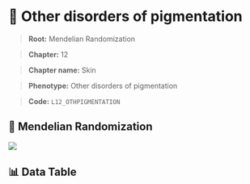 # 🧪 Other disorders of pigmentation

> **Root:** Mendelian Randomization

> **Chapter:** 12  

> **Chapter name:** Skin

> **Phenotype:** Other disorders of pigmentation  

> **Code:** `L12_OTHPIGMENTATION`

## 🧬 Mendelian Randomization  

<img src="/MR/Figures/Forward/L12_OTHPIGMENTATION.png"/>

## 📊 Data Table

<CsvTableMRF src="/MR/Data/Forward/L12_OTHPIGMENTATION.csv"/>
